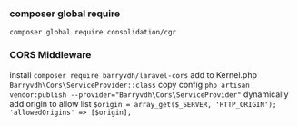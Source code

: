 

### composer global require
`composer global require consolidation/cgr`

### CORS Middleware
install
`composer require barryvdh/laravel-cors`
add to Kernel.php
`Barryvdh\Cors\ServiceProvider::class`
copy config
`php artisan vendor:publish --provider="Barryvdh\Cors\ServiceProvider"`
dynamically add origin to allow list
`$origin = array_get($_SERVER, 'HTTP_ORIGIN');`
`'allowedOrigins' => [$origin],`
